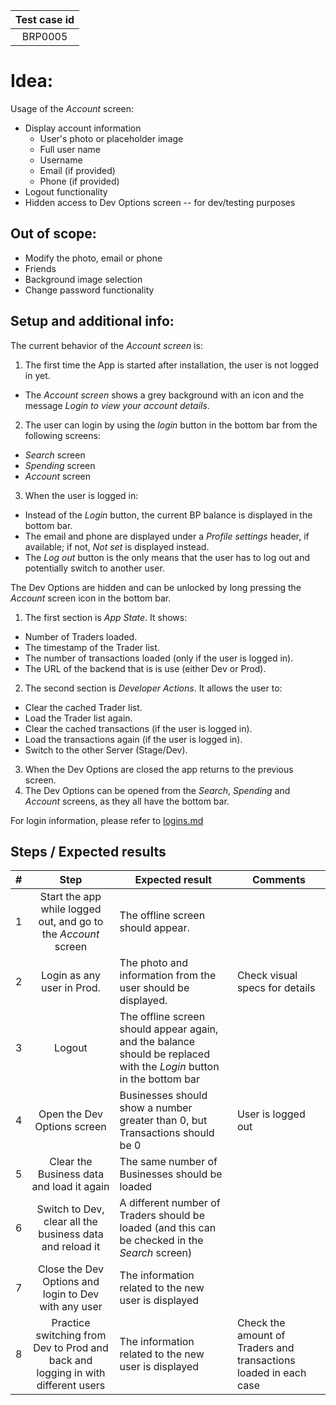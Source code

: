 | Test case id |
|:------------:|
|    BRP0005   |

# Idea:

Usage of the _Account_ screen:
- Display account information  
  + User's photo or placeholder image
  + Full user name
  + Username
  + Email (if provided)
  + Phone (if provided)
- Logout functionality
- Hidden access to Dev Options screen -- for dev/testing purposes

## Out of scope:

- Modify the photo, email or phone
- Friends
- Background image selection
- Change password functionality

## Setup and additional info:

The current behavior of the _Account screen_ is:
1. The first time the App is started after installation, the user is not logged in yet.
  - The _Account screen_ shows a grey background with an icon and the message _Login to view your account details_.
2. The user can login by using the _login_ button in the bottom bar from the following screens:
  - _Search_ screen
  - _Spending_ screen
  - _Account_ screen
3. When the user is logged in:
  - Instead of the _Login_ button, the current BP balance is displayed in the bottom bar.
  - The email and phone are displayed under a _Profile settings_ header, if available; if not, _Not set_ is displayed instead.
  - The _Log out_ button is the only means that the user has to log out and potentially switch to another user.

The Dev Options are hidden and can be unlocked by long pressing the _Account_ screen icon in the bottom bar.
1. The first section is _App State_. It shows:
  - Number of Traders loaded.
  - The timestamp of the Trader list.
  - The number of transactions loaded (only if the user is logged in).
  - The URL of the backend that is is use (either Dev or Prod).
2. The second section is _Developer Actions_. It allows the user to:
  - Clear the cached Trader list.
  - Load the Trader list again.
  - Clear the cached transactions (if the user is logged in).
  - Load the transactions again (if the user is logged in).
  - Switch to the other Server (Stage/Dev).
3. When the Dev Options are closed the app returns to the previous screen.
4. The Dev Options can be opened from the _Search_, _Spending_ and _Account_ screens, as they all have the bottom bar.

For login information, please refer to [logins.md](https://gitlab.com/TownPound/cyclos/ScottLogic.mobile.react-native/BristolPound/blob/master/test_cases/helpers/logins.md)

## Steps / Expected results

| # | Step | Expected result | Comments |
|:-:|:----:|-----------------|----------|
| 1 | Start the app while logged out, and go to the _Account_ screen | The offline screen should appear. |  |
| 2 | Login as any user in Prod. | The photo and information from the user should be displayed. | Check visual specs for details |
| 3 | Logout | The offline screen should appear again, and the balance should be replaced with the _Login_ button in the bottom bar |  |
| 4 | Open the Dev Options screen | Businesses should show a number greater than 0, but Transactions should be 0 | User is logged out |
| 5 | Clear the Business data and load it again | The same number of Businesses should be loaded |  |
| 6 | Switch to Dev, clear all the business data and reload it | A different number of Traders should be loaded (and this can be checked in the _Search_ screen) |  |
| 7 | Close the Dev Options and login to Dev with any user | The information related to the new user is displayed |  |
| 8 | Practice switching from Dev to Prod and back and logging in with different users | The information related to the new user is displayed | Check the amount of Traders and transactions loaded in each case |
